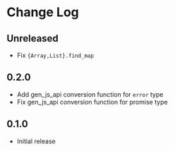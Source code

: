 # Change Log

## Unreleased

-   Fix `{Array,List}.find_map`

## 0.2.0

-   Add gen_js_api conversion function for `error` type
-   Fix gen_js_api conversion function for promise type

## 0.1.0

-   Initial release
